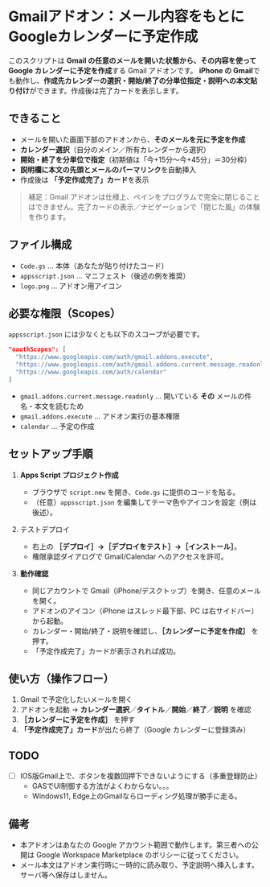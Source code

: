 # Gmailアドオン：メール内容をもとにGoogleカレンダーに予定作成

このスクリプトは **Gmail の任意のメールを開いた状態から、その内容を使って Google カレンダーに予定を作成**する Gmail アドオンです。
**iPhone の Gmail**でも動作し、**作成先カレンダーの選択・開始/終了の分単位指定・説明への本文貼り付け**ができます。作成後は完了カードを表示します。

## できること

* メールを開いた画面下部のアドオンから、**そのメールを元に予定を作成**
* **カレンダー選択**（自分のメイン／所有カレンダーから選択）
* **開始・終了を分単位で指定**（初期値は「今+15分〜今+45分」＝30分枠）
* **説明欄に本文の先頭とメールのパーマリンク**を自動挿入
* 作成後は **「予定作成完了」カード**を表示

> 補足：Gmail アドオンは仕様上、ペインをプログラムで完全に閉じることはできません。完了カードの表示／ナビゲーションで「閉じた風」の体験を作ります。

## ファイル構成

* `Code.gs` … 本体（あなたが貼り付けたコード）
* `appsscript.json` … マニフェスト（後述の例を推奨）
* `logo.png`  … アドオン用アイコン

## 必要な権限（Scopes）

`appsscript.json` には少なくとも以下のスコープが必要です。

```json
"oauthScopes": [
  "https://www.googleapis.com/auth/gmail.addons.execute",
  "https://www.googleapis.com/auth/gmail.addons.current.message.readonly",
  "https://www.googleapis.com/auth/calendar"
]
```

* `gmail.addons.current.message.readonly` … 開いている **その** メールの件名・本文を読むため
* `gmail.addons.execute` … アドオン実行の基本権限
* `calendar` … 予定の作成

## セットアップ手順

1. **Apps Script プロジェクト作成**

   * ブラウザで `script.new` を開き、`Code.gs` に提供のコードを貼る。
   * （任意）`appsscript.json` を編集してテーマ色やアイコンを設定（例は後述）。

2. テストデプロイ

   * 右上の **［デプロイ］→［デプロイをテスト］→［インストール］**。
   * 権限承認ダイアログで Gmail/Calendar へのアクセスを許可。

3. **動作確認**

   * 同じアカウントで Gmail（iPhone/デスクトップ）を開き、任意のメールを開く。
   * アドオンのアイコン（iPhone はスレッド最下部、PC は右サイドバー）から起動。
   * カレンダー・開始/終了・説明を確認し、**［カレンダーに予定を作成］** を押す。
   * 「予定作成完了」カードが表示されれば成功。

## 使い方（操作フロー）

1. Gmail で予定化したいメールを開く
2. アドオンを起動 → **カレンダー選択**／**タイトル**／**開始**／**終了**／**説明** を確認
3. **［カレンダーに予定を作成］** を押す
4. **「予定作成完了」カード**が出たら終了（Google カレンダーに登録済み）

## TODO

- [ ] IOS版Gmail上で、ボタンを複数回押下できないようにする（多重登録防止）
   - GASでUI制御する方法がよくわからない。。。
   - Windows11, Edge上のGmailならローディング処理が勝手に走る。

## 備考

* 本アドオンはあなたの Google アカウント範囲で動作します。第三者への公開は Google Workspace Marketplace のポリシーに従ってください。
* メール本文はアドオン実行時に一時的に読み取り、予定説明へ挿入します。サーバ等へ保存はしません。

